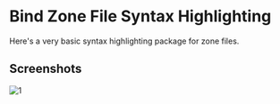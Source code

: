 # Bind Zone File Syntax Highlighting

Here's a very basic syntax highlighting package for zone files.

## Screenshots

![1](https://raw.githubusercontent.com/compilenix/vscode-zonefile/master/screenshot_1.png)
